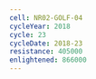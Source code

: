 ```yaml
---
cell: NR02-GOLF-04
cycleYear: 2018
cycle: 23
cycleDate: 2018-23
resistance: 405000
enlightened: 866000
---
```

